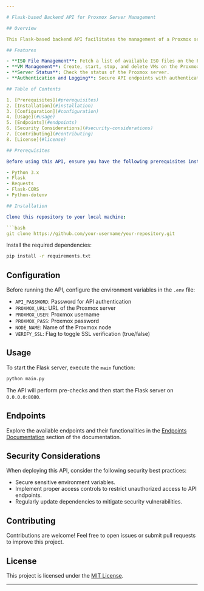 ```yaml
---

# Flask-based Backend API for Proxmox Server Management

## Overview

This Flask-based backend API facilitates the management of a Proxmox server, offering endpoints for various operations such as creating, starting, stopping, and deleting virtual machines (VMs), fetching ISO files, and checking the status of the Proxmox server. Built with simplicity and efficiency in mind, this API streamlines Proxmox server management tasks.

## Features

- **ISO File Management**: Fetch a list of available ISO files on the Proxmox server.
- **VM Management**: Create, start, stop, and delete VMs on the Proxmox server.
- **Server Status**: Check the status of the Proxmox server.
- **Authentication and Logging**: Secure API endpoints with authentication and log important information and errors for debugging purposes.

## Table of Contents

1. [Prerequisites](#prerequisites)
2. [Installation](#installation)
3. [Configuration](#configuration)
4. [Usage](#usage)
5. [Endpoints](#endpoints)
6. [Security Considerations](#security-considerations)
7. [Contributing](#contributing)
8. [License](#license)

## Prerequisites

Before using this API, ensure you have the following prerequisites installed:

- Python 3.x
- Flask
- Requests
- Flask-CORS
- Python-dotenv

## Installation

Clone this repository to your local machine:

```bash
git clone https://github.com/your-username/your-repository.git
```

Install the required dependencies:

```bash
pip install -r requirements.txt
```

## Configuration

Before running the API, configure the environment variables in the `.env` file:

- `API_PASSWORD`: Password for API authentication
- `PROXMOX_URL`: URL of the Proxmox server
- `PROXMOX_USER`: Proxmox username
- `PROXMOX_PASS`: Proxmox password
- `NODE_NAME`: Name of the Proxmox node
- `VERIFY_SSL`: Flag to toggle SSL verification (true/false)

## Usage

To start the Flask server, execute the `main` function:

```bash
python main.py
```

The API will perform pre-checks and then start the Flask server on `0.0.0.0:8080`.

## Endpoints

Explore the available endpoints and their functionalities in the [Endpoints Documentation](endpoints.md) section of the documentation.

## Security Considerations

When deploying this API, consider the following security best practices:

- Secure sensitive environment variables.
- Implement proper access controls to restrict unauthorized access to API endpoints.
- Regularly update dependencies to mitigate security vulnerabilities.

## Contributing

Contributions are welcome! Feel free to open issues or submit pull requests to improve this project.

## License

This project is licensed under the [MIT License](LICENSE).

---
```

